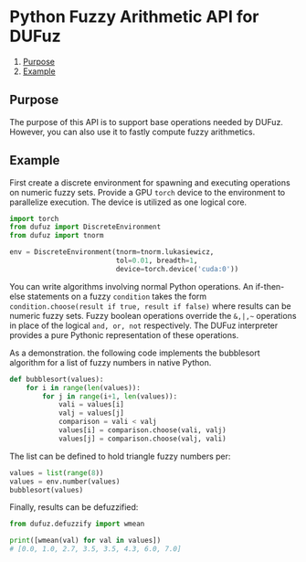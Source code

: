 # Python Fuzzy Arithmetic API for DUFuz

1. [Purpose](#purpose)
2. [Example](#example)

## Purpose

The purpose of this API is to support base operations needed by
DUFuz. However, you can also use it to fastly compute fuzzy
arithmetics.

## Example

First create a discrete environment for spawning and executing operations 
on numeric fuzzy sets. Provide a GPU `torch` device to the environment
to parallelize execution. The device is utilized as one logical core.

```python
import torch
from dufuz import DiscreteEnvironment
from dufuz import tnorm

env = DiscreteEnvironment(tnorm=tnorm.lukasiewicz,
                          tol=0.01, breadth=1,
                          device=torch.device('cuda:0'))
```

You can write algorithms involving normal Python operations.
An if-then-else statements on a fuzzy `condition` 
takes the form 
`condition.choose(result if true, result if false)`
where results can be numeric fuzzy sets.
Fuzzy boolean operations override the `&,|,~` operations
in place of the logical `and, or, not` respectively.
The DUFuz interpreter provides a pure Pythonic representation
of these operations.

As a demonstration. the following code implements the 
bubblesort algorithm for a list of fuzzy numbers in native Python.

```python
def bubblesort(values):
    for i in range(len(values)):
        for j in range(i+1, len(values)):
            vali = values[i]
            valj = values[j]
            comparison = vali < valj
            values[i] = comparison.choose(vali, valj)
            values[j] = comparison.choose(valj, vali)
```

The list can be defined to hold triangle fuzzy numbers per:
```python
values = list(range(8))
values = env.number(values)
bubblesort(values)
```

Finally, results can be defuzzified:
```python
from dufuz.defuzzify import wmean

print([wmean(val) for val in values])
# [0.0, 1.0, 2.7, 3.5, 3.5, 4.3, 6.0, 7.0]
```
